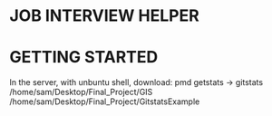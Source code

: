 # JOB INTERVIEW HELPER

# GETTING STARTED

In the server, with unbuntu shell, download:
pmd
getstats -> gitstats /home/sam/Desktop/Final_Project/GIS /home/sam/Desktop/Final_Project/GitstatsExample

